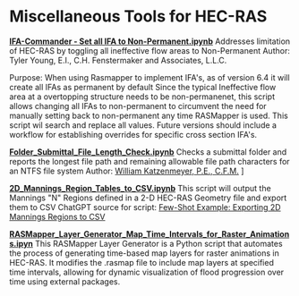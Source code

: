 # Miscellaneous Tools for HEC-RAS

**[IFA-Commander - Set all IFA to Non-Permanent.ipynb](./IFA-Commander%20-%20Set%20all%20IFA%20to%20Non-Permanent.ipynb)**
Addresses limitation of HEC-RAS by toggling all ineffective flow areas to Non-Permanent
Author: Tyler Young, E.I., C.H. Fenstermaker and Associates, L.L.C.

Purpose:
When using Rasmapper to implement IFA's, as of version 6.4 it will create all IFAs as permanent by default
Since the typical Ineffective flow area at a overtopping structure needs to be non-permanenet, this script allows changing all IFAs to non-permanent to circumvent the need for manually setting back to non-permanent any time RASMapper is used.  This script wil search and replace all values.  Future versions should include a workflow for establishing overrides for specific cross section IFA's.  


**[Folder_Submittal_File_Length_Check.ipynb](./Folder_Submittal_File_Length_Check.ipynb)**
Checks a submittal folder and reports the longest file path and remaining allowable file path characters for an NTFS file system
Author: [William Katzenmeyer, P.E., C.F.M.](https://engineeringwithllms.info])
]


**[2D_Mannings_Region_Tables_to_CSV.ipynb](./2D_Mannings_Region_Tables_to_CSV.ipynb)**
This script will output the Mannings "N" Regions defined in a 2-D HEC-RAS Geometry file and export them to CSV
ChatGPT source for script:  [Few-Shot Example: Exporting 2D Mannings Regions to CSV](https://chat.openai.com/share/5c0f6028-c7a8-4d1e-baf9-75abeb450065) 


**[RASMapper_Layer_Generator_Map_Time_Intervals_for_Raster_Animations.ipyn](./RASMapper_Layer_Generator_Map_Time_Intervals_for_Raster_Animations.ipynb)**
This RASMapper Layer Generator is a Python script that automates the process of generating time-based map layers for raster animations in HEC-RAS. It modifies the .rasmap file to include map layers at specified time intervals, allowing for dynamic visualization of flood progression over time using external packages.
